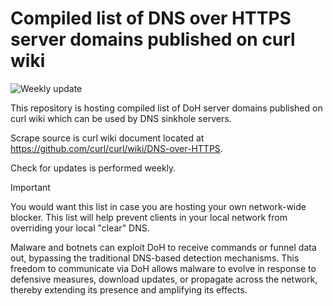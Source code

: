 # Compiled list of DNS over HTTPS server domains published on curl wiki

![Weekly update](https://github.com/krsmanovic/dns-doh-blocklist/actions/workflows/sched-scrape-publish.yml/badge.svg)

This repository is hosting compiled list of DoH server domains published on curl wiki which can be used by DNS sinkhole servers.

Scrape source is curl wiki document located at https://github.com/curl/curl/wiki/DNS-over-HTTPS.

Check for updates is performed weekly.

> [!IMPORTANT]  
> You would want this list in case you are hosting your own network-wide blocker. This list will help prevent clients in your local network from overriding your local "clear" DNS.  
>
> Malware and botnets can exploit DoH to receive commands or funnel data out, bypassing the traditional DNS-based detection mechanisms. This freedom to communicate via DoH allows malware to evolve in response to defensive measures, download updates, or propagate across the network, thereby extending its presence and amplifying its effects.  
